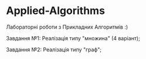 # Applied-Algorithms
Лабораторні роботи з Прикладних Алгоритмів :)

Завдання №1: Реалізація типу "множина" (4 варіант);

Завдання №2: Реалізація типу "граф";
